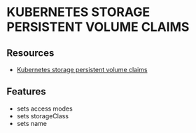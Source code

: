 # KUBERNETES STORAGE PERSISTENT VOLUME CLAIMS

## Resources

- [Kubernetes storage persistent volume claims](https://kubernetes.io/docs/concepts/storage/persistent-volumes/#persistentvolumeclaims)

## Features

- sets access modes
- sets storageClass
- sets name
